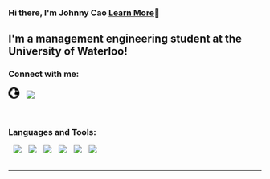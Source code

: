 ### Hi there, I'm Johnny Cao [Learn More](https://j253cao.github.io./)👋 



## I'm a management engineering student at the University of Waterloo!

### Connect with me:

[<img width="22px" src="https://raw.githubusercontent.com/iconic/open-iconic/master/svg/globe.svg" />][website]
<span style="margin-left:10px;">
[<img width="22px" src="https://cdn.jsdelivr.net/npm/simple-icons@v3/icons/linkedin.svg" />][linkedin]


<br />

### Languages and Tools:
<span style="margin-left:10px;">
<img src="https://i0.wp.com/powerforallats.com/wp-content/uploads/2016/03/js-logo.png?fit=500%2C500" style="width:22px;">
 <span style="margin-left:10px;">
<img src="https://i.stack.imgur.com/PgcSR.png" style="width:22px;">
<span style="margin-left:10px;">
<img src="https://upload.wikimedia.org/wikipedia/commons/thumb/d/d5/CSS3_logo_and_wordmark.svg/1200px-CSS3_logo_and_wordmark.svg.png" style="width:22px;">
<span style="margin-left:10px;">
<img src="https://upload.wikimedia.org/wikipedia/commons/thumb/c/c3/Python-logo-notext.svg/1200px-Python-logo-notext.svg.png" style="width:22px;">
<span style="margin-left:10px;">
<img src="https://upload.wikimedia.org/wikipedia/en/thumb/3/30/Java_programming_language_logo.svg/1200px-Java_programming_language_logo.svg.png" style="width:22px;">
<span style="margin-left:10px;">
<img src="https://i2.wp.com/beatexcel.com/wp-content/uploads/2013/07/vba-logo.png?resize=572%2C217" style="width:22px;">

<br />
<br />


---


[website]: https://j253cao.github.io./
[linkedin]: https://www.linkedin.com/in/johnny-cao-497a16220/
